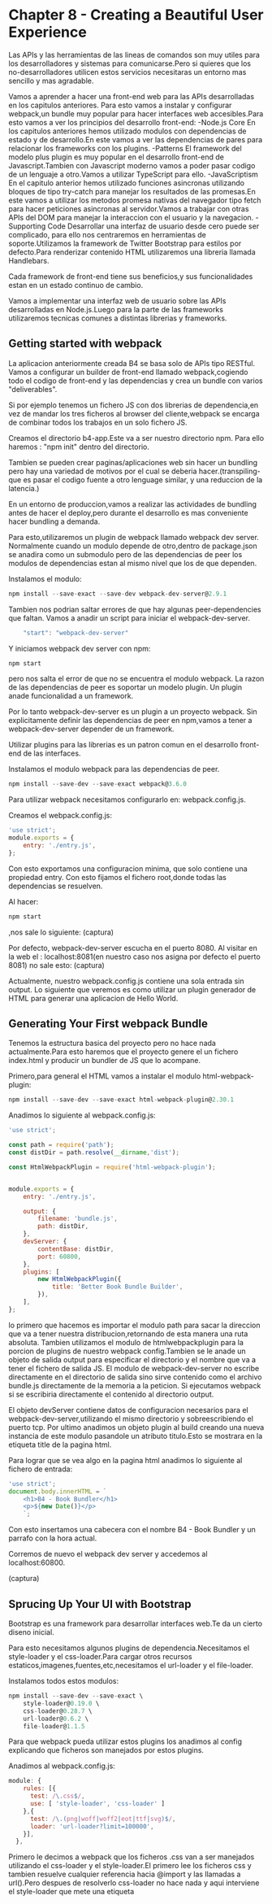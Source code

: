 # Chapter 8 - Creating a Beautiful User Experience


Las APIs y las herramientas de las lineas de comandos son muy utiles para los desarrolladores y sistemas para comunicarse.Pero si quieres que los no-desarrolladores utilicen estos servicios necesitaras un entorno mas sencillo y mas agradable.

Vamos a aprender a hacer una front-end web para las APIs desarrolladas en los capitulos anteriores.
Para esto vamos a instalar y configurar webpack,un bundle muy popular para hacer interfaces web accesibles.Para esto vamos a ver los principios del desarrollo front-end:
-Node.js Core
En los capitulos anteriores hemos utilizado modulos con dependencias de estado y de desarrollo.En este vamos a ver las dependencias de pares para relacionar los frameworks con los plugins.
-Patterns
El framework del modelo plus plugin es muy popular en el desarrollo front-end de Javascript.Tambien con Javascript moderno vamos a poder pasar codigo de un lenguaje a otro.Vamos a utilizar TypeScript para ello.
-JavaScriptism
En el capitulo anterior hemos utilizado funciones asincronas utilizando bloques de tipo try-catch para manejar los resultados de las promesas.En este vamos a utilizar los metodos promesa nativas del navegador tipo fetch para hacer peticiones asincronas al servidor.Vamos a trabajar con otras APIs del DOM para manejar la interaccion con el usuario y la navegacion.
-Supporting Code
Desarrollar una interfaz de usuario desde cero puede ser complicado, para ello nos centraremos en herramientas de soporte.Utilizamos la framework de Twitter Bootstrap para estilos por defecto.Para renderizar contenido HTML utilizaremos una libreria llamada Handlebars.

Cada framework de front-end tiene sus beneficios,y sus funcionalidades estan en un estado continuo de cambio.

Vamos a implementar una interfaz web de usuario sobre las APIs desarrolladas en Node.js.Luego para la parte de las frameworks utilizaremos tecnicas comunes a distintas librerias y frameworks.

## Getting started with webpack

La aplicacion anteriormente creada B4 se basa solo de APIs tipo RESTful.
Vamos a configurar un builder de front-end llamado webpack,cogiendo todo el codigo de front-end y las dependencias y crea un bundle con varios "deliverables".

Si por ejemplo tenemos un fichero JS con dos librerias de dependencia,en vez de mandar los tres ficheros al browser del cliente,webpack se encarga de combinar todos los trabajos en un solo fichero JS.

Creamos el directorio b4-app.Este va a ser nuestro directorio npm.
Para ello haremos : "npm init" dentro del directorio.

Tambien se pueden crear paginas/aplicaciones web sin hacer un bundling pero hay una variedad de motivos por el cual se deberia hacer.(transpiling-que es pasar el codigo fuente a otro lenguage similar, y una reduccion de la latencia.)

En un entorno de produccion,vamos a realizar las actividades de bundling antes de hacer el deploy,pero durante el desarrollo es mas conveniente hacer bundling a demanda.

Para esto,utilizaremos un plugin de webpack llamado webpack dev server.
Normalmente cuando un modulo depende de otro,dentro de package.json se anadira como un submodulo pero de las dependencias de peer los modulos de dependencias estan al mismo nivel que los de que dependen.

Instalamos el modulo:
```javascript
npm install --save-exact --save-dev webpack-dev-server@2.9.1
```

Tambien nos podrian saltar errores de que hay algunas peer-dependencies que faltan.
Vamos a anadir un script para iniciar el webpack-dev-server.
```javascript
    "start": "webpack-dev-server"
```

Y iniciamos webpack dev server con npm:
```javascript
npm start
```

pero nos salta el error de que no se encuentra el modulo webpack.
La razon de las dependencias de peer es soportar un modelo plugin.
Un plugin anade funcionalidad a un framework.

Por lo tanto webpack-dev-server es un plugin a un proyecto webpack.
Sin explicitamente definir las dependencias de peer en npm,vamos a tener a webpack-dev-server depender de un framework.

Utilizar plugins para las librerias es un patron comun en el desarrollo front-end de las interfaces.

Instalamos el modulo webpack para las dependencias de peer.
```javascript
npm install --save-dev --save-exact webpack@3.6.0
```

Para utilizar webpack necesitamos configurarlo en: webpack.config.js.

Creamos el webpack.config.js:
```javascript
'use strict';
module.exports = {
    entry: './entry.js',
};
```
Con esto exportamos una configuracion minima, que solo contiene una propiedad entry.
Con esto fijamos el fichero root,donde todas las dependencias se resuelven.


Al hacer:
```javascript
npm start
```
,nos sale lo siguiente:
(captura)

Por defecto, webpack-dev-server escucha en el puerto 8080.
Al visitar en la web el : localhost:8081(en nuestro caso nos asigna por defecto el puerto 8081) no sale esto:
(captura)

Actualmente, nuestro webpack.config.js contiene una sola entrada sin output.
Lo siguiente que veremos es como utilizar un plugin generador de HTML para generar una aplicacion de Hello World.


## Generating Your First webpack Bundle

Tenemos la estructura basica del proyecto pero no hace nada actualmente.Para esto haremos que el proyecto genere el un fichero index.html y producir un bundler de JS que lo acompane.

Primero,para general el HTML vamos a instalar el modulo html-webpack-plugin:
```javascript
npm install --save-dev --save-exact html-webpack-plugin@2.30.1
```

Anadimos lo siguiente al webpack.config.js:
```javascript
'use strict';

const path = require('path');
const distDir = path.resolve(__dirname,'dist');

const HtmlWebpackPlugin = require('html-webpack-plugin');


module.exports = {
    entry: './entry.js',

    output: {
        filename: 'bundle.js',
        path: distDir,
    },
    devServer: {
        contentBase: distDir,
        port: 60800,
    },
    plugins: [
        new HtmlWebpackPlugin({
            title: 'Better Book Bundle Builder',
        }),
    ],
};
```

lo primero que hacemos es importar el modulo path para sacar la direccion que va a tener nuestra distribucion,retornando de esta manera una ruta absoluta.
Tambien utilizamos el modulo de htmlwebpackplugin para la porcion de plugins de nuestro webpack config.Tambien se le anade un objeto de salida output para especificar el directorio y el nombre que va a tener el fichero de salida JS.
El modulo de webpack-dev-server no escribe directamente en el directorio de salida sino sirve contenido como el archivo bundle.js directamente de la memoria a la peticion.
Si ejecutamos webpack si se escribiria directamente el contenido al directorio output.

El objeto devServer contiene datos de configuracion necesarios para el webpack-dev-server,utilizando el mismo directorio y sobreescribiendo el puerto tcp.
Por ultimo anadimos un objeto plugin al build creando una nueva instancia de este modulo pasandole un atributo titulo.Esto se mostrara en la etiqueta title de la pagina html.

Para lograr que se vea algo en la pagina html anadimos lo siguiente al fichero de entrada:
```javascript
'use strict';
document.body.innerHTML = `
    <h1>B4 - Book Bundler</h1>
    <p>${new Date()}</p>
    `;
```

Con esto insertamos una cabecera con el nombre B4 - Book Bundler y un parrafo con la hora actual.

Corremos de nuevo el webpack dev server y accedemos al localhost:60800.

(captura)

## Sprucing Up Your UI with Bootstrap

Bootstrap es una framework para desarrollar interfaces web.Te da un cierto diseno inicial.

Para esto necesitamos algunos plugins de dependencia.Necesitamos el style-loader y el css-loader.Para cargar otros recursos estaticos,imagenes,fuentes,etc,necesitamos el url-loader y el file-loader.

Instalamos todos estos modulos:
```javascript
npm install --save-dev --save-exact \
    style-loader@0.19.0 \
    css-loader@0.28.7 \
    url-loader@0.6.2 \
    file-loader@1.1.5
```

Para que webpack pueda utilizar estos plugins los anadimos al config explicando que ficheros son manejados por estos plugins.

Anadimos al webpack.config.js:
```javascript
module: {
    rules: [{
      test: /\.css$/,
      use: [ 'style-loader', 'css-loader' ]
    },{
      test: /\.(png|woff|woff2|eot|ttf|svg)$/,
      loader: 'url-loader?limit=100000',
    }],
  },
```

Primero le decimos a webpack que los ficheros .css van a ser manejados utilizando el css-loader y el style-loader.El primero lee los ficheros css y tambien resuelve cualquier referencia hacia @import y las llamadas a url().Pero despues de resolverlo css-loader no hace nada y aqui interviene el style-loader que mete una etiqueta <style> en el codigo con el contenido css.

En la segunda regla con el url-loader podemos cargar una amplia variedad de ficheros.Esto hace que saque el fichero remotamente y lo incluye directamente.

El parametro limit del plugin especifica el tamano maximo del fichero en bytes que puede ser incluido.
Si el fichero es mas grande entonces se encarga el file-loader que emite el fichero al directorio de salida.

Instalamos Bootstrap:
```javascript
npm install --save-dev --save-exact bootstrap@3.3.7
```

Utilizamos Bootstrap en entry.js(reemplazando el contenido existente):
```javascript
'use strict';
import './node_modules/bootstrap/dist/css/bootstrap.min.css';

document.body.innerHTML = `
    <div class="container">
    <h1>B4 - Book Bundler</h1>
    <div class="b4-alerts"></div>
    <div class="b4-main"></div>
    </div>
    `;
```

Al principio utilizamos el import para sacar la version min de Bootstrap css.
Se utiliza import para sacar dependencias.Es similar a require().
Al encontrarse con ella en tiempo de compilacion comprueba el fichero con las reglas anadidas en el module.rules del fichero de configuracion invocando el css-loader para sacar el contenido.

Despues creamos la estructura basica del documento,el container diciendo que se ajuste si la pantalla es demasiado grande.Dentro de esto ponemos una alerta para notificar al usuario y un area que ira cambiando en funcion del estado de la aplicacion.

Luego al final anadimos esto:
```javascript
const mainElement = document.body.querySelector('.b4-main');

mainElement.innerHTML = `
    <div class="jumbotron">
        <h1> Welcome!</h1>
        <p>B4 is an application for creating book bundles.</p>
        </div>
        `;
const alertsElement = document.body.querySelector('.b4-alerts');

alertsElement.innerHTML = `
    <div class="alert alert-success alert-dismissible fade in" role="alert">
    <button class="close" data-dismiss="alert" aria-label="Close">
    <span aria-hidden="true">&times;</span>
    </button>
    <strong>Success!</strong> Bootstrap is working.
    </div>
    `;
```

Cogemos una referencia del contenido main de la aplicacion y luego dentro de este insertamos un mensaje de bienvenida utilizando la clase "jumbotron"
Luego cogemos una referencia de las alertas e insertamos un ejemplo,todas las clases utilizadas siendo propias de Bootstrap creando un area de alerta especifico mediante estas clases.

Corremos el servidor:

(captura)

Al intentar cerrar el mensaje no podemos ya que no hemos incorporado funcionalidades para ello.

## Bringing in Bootstrap JS and jQuery

Tenemos que implementar las funcionalidades de JS con Bootstrap para sus componentes.Tal como los plugins para el webpack,bootstrap js anade funcionalidades a jquery.Para ello necesitamos traer jQuery para las funcionalidades de Bootstrap.
Lo instalamos:
```javascript
npm install --save-dev --save-exact jquery@3.2.1
```

y luego le tenemos que decir a webpack como incorporar jQuery.Anadimos el import:
```javascript
const webpack = require('webpack');
```

Ahora necesitamos el plugin ProvidePlugin para indicar que un cierto modulo provee una cierta variable global JS.

Anadimos esto en la seccion de plugins de la configuracion:
```javascript
new webpack.ProvidePlugin({
    $: 'jquery',
    jQuery: 'jquery'
}),
```
esto indica que el modulo jquery provee las variables globales $ e jQuery.

Anadimos lo siguiente al fichero entry.js:
```javascript
import 'bootstrap';
```
,esto le indica a webpack que entry.js se basa en el modulo de bootstrap.

Corremos el servidor:
(captura)

y vemos como si nos dejo cerrar la alerta.

## Transpiling with TypeScript

Tenemos la estructura basica de la aplicacion pero ahora seguiremos haciendo la funcionalidad de la aplicacion.
Ya que los navegadores son lentos con respecto a Node.js tenemos que encontrar una manera de traducir el JS moderno a un lenguaje comun que los navegadores los puedan entender.

El metodo de de compilar el codigo fuente de un lenguaje de programacion a otro se llama transpiling.Actualmente los transpilers mas comunes son Babel y TypeScript.

Babel "transpila" codigo utilizando las ultimas tecnicas ECMA en un dialecto comun en los navegadores.Puede ser usado en combinacion con Flow,una herramienta de diseno de Facebook,que comprueba el tipo.

TypeScript es un superset de JavaScript que incluye tipeados.El mecanismo de TypeScript transforma el codigo utilizando ECMA sobre el codigo fuente.Como Flow te permite inferir sobre el tipo de las variables y te permite especificar los tipos.

Tanto Babel como TypeScript son faciles de integrar con webpack pero utilizaremos TypeScript ya que hace una comprobacion del tipo a parte del transpiling.Con Babel tendriamos que utilizar Flow para esto.TypeScript tambien tiene un repositorio de la comunidad bastante extenso,el DefinitelyTyped.Los paquetes de este repositorio son accesibles a traves de @types.

Para utilizar TypeScript:
```javascript
npm install --save-dev --save-exact typescript@2.5.3
```

y el plugin para ts:
```javascript
npm install --save-dev --save-exact ts-loader@2.3.7
```

Para hacer un transpil de TypeScript a Javascript necesitaremos un fichero de configuracion tsconfig.json.
```typescript
{
    "compilerOptions": {
        "outDir": "./dist/",
        "sourceMap": true,
        "module": "CommonJS",
        "target": "ES5",
        "lib": ["DOM", "ES2015.Promise", "ES5"],
        "allowJs": true,
        "alwaysStrict": true
    }
}
```

Con esto nos permite definir varias opciones de compilacion
-outDir es el directorio en el que TypeScript deberia emitir los ficheros "transpiled" de JS.
-sourceMap generar un mapa fuente como la salida del transpiling.
-module se utiliza para representar las dependencias transpiladas.
CommonJS es el modulo del sistema conocido por la funcion require para sacar los modulos de los que otros puedan depender.
-target es la version utilizada de ECMA para el output transpiled.
-lib es una colecion de typings que TypeScript deberia seguir(funcionalidades del DOM,promesas,estandar)
-allowJs: para permitir a TypeScript compilar ficheros js y ts fuente.
-alwaysStrict: interpreta el codigo en modo estricto y emitir 'use strict' en los ficheros generados.

Actualizamos el fichero de configuracion de webpack:
```javascript
entry: './app/index.ts',
```

Tambien creamos un directorio para organizar los ficheros de front-end.
En webpack este directorio se llama app.

Tambien modificamos las reglas del module de la configuracion del webpack anadiendo una regla para asociar ts con TypeScript con el plugin de ts-loader.Para ello anadimos la siguiente entrada:
```javascript
{
        test: /\.ts$/,
        loader: 'ts-loader',
}
```

Dentro del directorio app creamos un fichero templates.ts que contendran las diferetenes componentes de la parte html que antes habiamos dividido.
```typescript
	​export​ ​const​ main = ​`​
​ 	​  <div class="container">​
​ 	​    <h1>B4 - Book Bundler</h1>​
​ 	​    <div class="b4-alerts"></div>​
​ 	​    <div class="b4-main"></div>​
​ 	​  </div>​
​ 	​`​;
​ 	
​ 	​export​ ​const​ welcome = ​`​
​ 	​  <div class="jumbotron">​
​ 	​    <h1>Welcome!</h1>​
​ 	​    <p>B4 is an application for creating book bundles.</p>​
​ 	​  </div>​
​ 	​`​;
​ 	
​ 	​export​ ​const​ alert = ​`​
​ 	​  <div class="alert alert-success alert-dismissible fade in" role="alert">​
​ 	​    <button class="close" data-dismiss="alert" aria-label="Close">​
​ 	​      <span aria-hidden="true">&times;</span>​
​ 	​    </button>​
​ 	​    <strong>Success!</strong> Bootstrap is working.​
​ 	​  </div>​
​ 	​`​;
```
,el contenidp de las variables es el mismo que en el fichero entry.js pero ahora no lo asignamos directamente al innerHTML sino los hacemos a traves de export(esto siendo similar al module.exports)

Creamos otro fichero index.ts dentro de app:
```javascript
import​ ​'../node_modules/bootstrap/dist/css/bootstrap.min.css'​;
import 'bootstrap';
import * as templates from './templates.ts';

document.body.innerHTML = templates.main;

const mainElement = document.body.querySelector('.b4-main');
const alertsElement = document.body.querySelector('.b4-alerts');

mainElement.innerHTML = templates.welcome;
alertsElement.innerHTML = templates.alert;
```

Aqui importamos los ficheros bootstrap necesarios.Importamos todo del fichero templates.ts como una variable comun templates y luego metemos esta informacion dentro de los elementos de la pagina.

Sacamos la referencia del elemento mainElement y alertsElement, elementos que uno sera el contenido principal de la pagina y otra sera elemento de alerta de la pagina.
Luego metemos dentro del contenido principal de la pagina el mensaje de welcome sacado de templates y hacemos lo mismo con la alerta metiendo el mensaje de alerta.

Reinciamos el servidor y comprobamos que es la misma pagina que antes.
(captura)

Lo siguiente que haremos es HTML templating, permitiendonos generacion dinamica de HTML, en vez de seguir con strings estaticas.

## Templating HTML with Handlebars

Hasta ahora la aplicacion solo emitia html estatico que no se conoce al principio,por ejemplo el cuadro de alertas siempre contiene Success.Queremos que sea capable de manejar string dinamicos.

Es verdad que ECMA soporta template strings que te permiten inyectar valores a los strings.Sin embargo, asi podrian surgir vulnerabilidades tipo XSS cuando se trabaja con datos introducidos por el usuario.Para protegernos, todo el contenido que el usuario introduzca tendra un control de codificacion adecuado.

Considerando el caso en el que tenemos que mostrar el nombre de un bundle de un usuario se podria implementar asi:
```typescript
export const bundleName = name => `<h2>${name}</h2>`;
```
pero seria erroneo al ser vulnerable ya que solo coge un parametro name y devuelve el nombre dentro de una etiqueta h2.Por lo tanto es vulnerable ya que se le podrian meter scripts/cualquier cosa.

Defenderse de este tipo de vulnerabilidades no es facil pero es verdad que la mayoria de los frameworks modernos ya manejan estos problemas.

Para esta aplicacion utilizaremos Handlebars,una libreria de templating estable que puede operar tanto como una libreria en tiempo de ejecucion en el lado del cliente y un modulo en tiempo de compilacion en el lado de Node.js.
Aqui la utilizaremos como una libreria en el lado del cliente.

Lo instalamos:
```javascript
npm install --save-dev --save-exact handlebars@4.0.10
```

Luego en el fichero de templates.ts en vez de exportar los strings html estaticos,exportamos las templates handlebars compiladas.
```typescript
import * as Handlebars from '../node_modules/handlebars/dist/handlebars.js';

export const main = Handlebars.compile(`
  <div class="container">
    <h1>B4 - Book Bundler</h1>
    <div class="b4-alerts"></div>
    <div class="b4-main"></div>
  </div>
`);

export const welcome = Handlebars.compile(`
  <div class="jumbotron">
    <h1>Welcome!</h1>
    <p>B4 is an application for creating book bundles.</p>
  </div>
`);

export const alert = Handlebars.compile(`
  <div class="alert alert-{{type}} alert-dismissible fade in" role="alert">
    <button class="close" data-dismiss="alert" aria-label="Close">
      <span aria-hidden="true">&times;</span>
    </button>
    {{message}}
  </div>
`);
```

Para cada una de las constantes exportadas,la string html se le pasa a Handlebars.compile().Esto produce una funcion que tiene como parametro un objeto(un mapa de parametros) y retorna un string con los elementos a reemplazar correspondientes.
Los dos primeros de template son igules que antes, no cogen ningun parametro y retorna la string estatica.
El tercer elemento de la template alert coge un objeto con dos miembros {type} y {message},el valor type siendo utilizado el nombre alert- de la clase css que fija el color del cuadro de alerta.
Los cuatro posibles valores son success(verde),info(azul),warning(yellow),danger(red).El valor message es el valor que se introduce dentro de el cuadro de alerta.

Luego actualizamos el fichero index.ts para actualizar los miembros de template para ser llamados en vez de utilizar los strings estaticos directamente.
```typescript
import '../node_modules/bootstrap/dist/css/bootstrap.min.css';
import 'bootstrap';
import * as templates from './templates';

document.body.innerHTML = templates.main();
const mainElement = document.body.querySelector('.b4-main');
const alertsElement = document.body.querySelector('.b4-alerts');

mainElement.innerHTML = templates.welcome();
alertsElement.innerHTML = templates.alert({
  type: 'info',
  message: 'Handlebars is working!',
});
```
Ahora llamamos para sacar la referencia al elemento templates.main y templates.welcome con templates.main() y templates.welcome() y dentro de la llamada de templates.alert() le pasamos los dos parametros que van a ser el tipo, en este caso info y el mensaje que va a generar en el cuadro de alerta.

En el servidor observamos:
(captura)

y como vemos el cuadro es azul al ser de informacion y tiene el mensaje que le hemos pasado.

Luego crearemos mas funcionalidades.

## Implementing hashChange Navigation

La aplicacion que desarrollamos se podria considera una aplicacion de una sola pagina pero el comportamiento de la aplicacion es manejado por la interaccion del usuario y los datos se introducen a traves de las APIs RESTful JSON.

A diferencia de las paginas del servidor que cada una vive bajo una cierta url,el usuario solo hace peticiones a la primera pagina y su contenido asociado(js,css,img).
Para manejar todos los cambios de la aplicacion a medida que el usuario navega utilizaremos el url hash(#).Nos referiremos a cada pagina que el usuario navega como una vista.La pagina por defecto sera la de #welcome.
Para implementar este mecanismo anadimos lo siguiente al index.ts:
```typescript
const showView = async () => {
    const [view, ...params] = window.location.hash.split('/');
  
    switch (view) {
      case '#welcome':
        mainElement.innerHTML = templates.welcome();
        break;
      default:
        // Unrecognized view.
        throw Error(`Unrecognized view: ${view}`);
    }
  };
```

La funcion asincrona empieza leyenda el window.location.hash separandolo por el '/'.Esto nos permitira tener una vista parametrizada tal como #view-bundle/BUNDLE_ID.

Luego ponemos una funcion switch en funcion del valor de view y en caso de que sea la de #welcome entonces fijamos los elementos del mainElement que contenga la template html.Si el encontrado no es reconocido entonces mandamos un error con la vista que se ha pasado.

Para invocar a showView() anadimos lo siguiente:
```typescript
window.addEventListener('hashchange',showView);
```
cuando el hash de la url se modifica,el objeto window emite un evento de hashchange y llamaremos a la funcion showView().
La pagina inicial no dispara el evento de hashchange, y para ello tendriamos que llamar a showView() explicitamente.
```typescript
showView().catch(err => window.location.hash = '#welcome');
```

Aqui llamamos a showView() directamente retornando una promesa.En caso de que el hash no sea reconocido se devuelve el de la pagina por defecto #welcome.

(captura)

vemos como nos devuelve la pagina inicial sin la alerta con la ruta de la pagina de inicio(#welcome).

Proseguiremos empleando vistas que cargan datos de los servicios web desarrollados en los capitulos anteriores.


## Listing Objects in a View

Con webpack dev server es facil ver el output renderizado generado del contenido estatico.Pero ahora queremos acceder a los servicios web implementados en las practicas anteriores.

Seria ideal tener un servidor Node.js que maneje el contenido estatico de front-end y las peticiones a la API.

Con webpack dev server podemos configurar proxies en webpack.config.js que se dirigien a los endpoints de la API y redirigen los resultados.


### Configuring a webpack-dev-server Proxy

Normalmente las paginas web tienen unas reglas muy estrictas sobre las condiciones en las que una pagina se puede conectar a un servicio.Un proxy es un endpoint que actua como una pasarela a otro servicio.Configurando los proxys de webpack-dev-server es una manera para proporcionar aceso a servicios.

Anadimos la configuracion de webpack dentro de devServer:
```javascript
devServer: {
    contentBase: distDir,
    port: 60800,
    proxy: {
      '/api': 'http://localhost:60702',
      '/es': {
        target: 'http://localhost:9200',
        pathRewrite: {'^/es' : ''},
      }
    },
  },
```

Esto especifica que las peticiones a '/api' se envian tal cual al servicio que esta corriendo en el puerto 60702,siendo el servidor express definido en el capitulo 7.
Tambien se especifican que las peticiones a '/es',y entrariamos directamente a ES.(esto lo hacemos ya que no tenemos api's para usuarios concretos para que necesitemos autenticacion,al menos de momento).

Las APIs de ES comienzan en la raiz y por lo tanto necesitariamos quitar el '/es' del comienzo de la linea.Podriamos utilizar la misma tecnica para hacer peticiones proxy a otros servicios tambien pero debemos tener cuidado con que hacemos proxy.Los servicios proxys pueden llegar a ser vulnerables cuando dan aceso a otros servicios o niveles de privilegios de esos servicios que no deberian ser accesibles por el usuario final.

Necesitamos correr tanto el servidor de webpack-dev-server como el servidor de la practica 7 junto con elasticsearch.










 